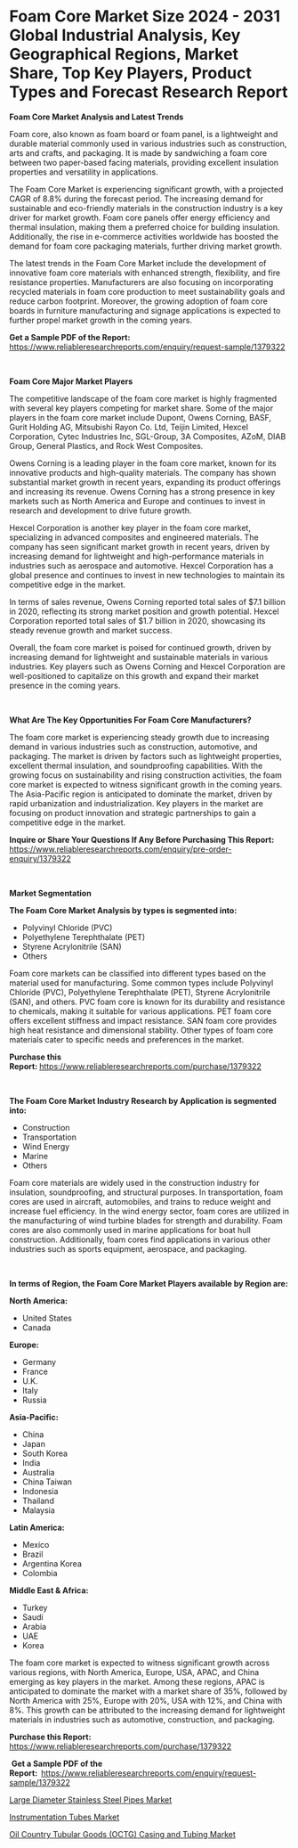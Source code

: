 <p><h1>Foam Core Market Size 2024 - 2031 Global Industrial Analysis, Key Geographical Regions, Market Share, Top Key Players, Product Types and Forecast Research Report</h1></p><p><strong>Foam Core Market Analysis and Latest Trends</strong></p>
<p><p>Foam core, also known as foam board or foam panel, is a lightweight and durable material commonly used in various industries such as construction, arts and crafts, and packaging. It is made by sandwiching a foam core between two paper-based facing materials, providing excellent insulation properties and versatility in applications.</p><p>The Foam Core Market is experiencing significant growth, with a projected CAGR of 8.8% during the forecast period. The increasing demand for sustainable and eco-friendly materials in the construction industry is a key driver for market growth. Foam core panels offer energy efficiency and thermal insulation, making them a preferred choice for building insulation. Additionally, the rise in e-commerce activities worldwide has boosted the demand for foam core packaging materials, further driving market growth.</p><p>The latest trends in the Foam Core Market include the development of innovative foam core materials with enhanced strength, flexibility, and fire resistance properties. Manufacturers are also focusing on incorporating recycled materials in foam core production to meet sustainability goals and reduce carbon footprint. Moreover, the growing adoption of foam core boards in furniture manufacturing and signage applications is expected to further propel market growth in the coming years.</p></p>
<p><strong>Get a Sample PDF of the Report:&nbsp;</strong> <a href="https://www.reliableresearchreports.com/enquiry/request-sample/1379322">https://www.reliableresearchreports.com/enquiry/request-sample/1379322</a></p>
<p>&nbsp;</p>
<p><strong>Foam Core Major Market Players</strong></p>
<p><p>The competitive landscape of the foam core market is highly fragmented with several key players competing for market share. Some of the major players in the foam core market include Dupont, Owens Corning, BASF, Gurit Holding AG, Mitsubishi Rayon Co. Ltd, Teijin Limited, Hexcel Corporation, Cytec Industries Inc, SGL-Group, 3A Composites, AZoM, DIAB Group, General Plastics, and Rock West Composites.</p><p>Owens Corning is a leading player in the foam core market, known for its innovative products and high-quality materials. The company has shown substantial market growth in recent years, expanding its product offerings and increasing its revenue. Owens Corning has a strong presence in key markets such as North America and Europe and continues to invest in research and development to drive future growth.</p><p>Hexcel Corporation is another key player in the foam core market, specializing in advanced composites and engineered materials. The company has seen significant market growth in recent years, driven by increasing demand for lightweight and high-performance materials in industries such as aerospace and automotive. Hexcel Corporation has a global presence and continues to invest in new technologies to maintain its competitive edge in the market.</p><p>In terms of sales revenue, Owens Corning reported total sales of $7.1 billion in 2020, reflecting its strong market position and growth potential. Hexcel Corporation reported total sales of $1.7 billion in 2020, showcasing its steady revenue growth and market success.</p><p>Overall, the foam core market is poised for continued growth, driven by increasing demand for lightweight and sustainable materials in various industries. Key players such as Owens Corning and Hexcel Corporation are well-positioned to capitalize on this growth and expand their market presence in the coming years.</p></p>
<p>&nbsp;</p>
<p><strong>What Are The Key Opportunities For Foam Core Manufacturers?</strong></p>
<p><p>The foam core market is experiencing steady growth due to increasing demand in various industries such as construction, automotive, and packaging. The market is driven by factors such as lightweight properties, excellent thermal insulation, and soundproofing capabilities. With the growing focus on sustainability and rising construction activities, the foam core market is expected to witness significant growth in the coming years. The Asia-Pacific region is anticipated to dominate the market, driven by rapid urbanization and industrialization. Key players in the market are focusing on product innovation and strategic partnerships to gain a competitive edge in the market.</p></p>
<p><strong>Inquire or Share Your Questions If Any Before Purchasing This Report:</strong> <a href="https://www.reliableresearchreports.com/enquiry/pre-order-enquiry/1379322">https://www.reliableresearchreports.com/enquiry/pre-order-enquiry/1379322</a></p>
<p>&nbsp;</p>
<p><strong>Market Segmentation</strong></p>
<p><strong>The Foam Core Market Analysis by types is segmented into:</strong></p>
<p><ul><li>Polyvinyl Chloride (PVC)</li><li>Polyethylene Terephthalate (PET)</li><li>Styrene Acrylonitrile (SAN)</li><li>Others</li></ul></p>
<p><p>Foam core markets can be classified into different types based on the material used for manufacturing. Some common types include Polyvinyl Chloride (PVC), Polyethylene Terephthalate (PET), Styrene Acrylonitrile (SAN), and others. PVC foam core is known for its durability and resistance to chemicals, making it suitable for various applications. PET foam core offers excellent stiffness and impact resistance. SAN foam core provides high heat resistance and dimensional stability. Other types of foam core materials cater to specific needs and preferences in the market.</p></p>
<p><strong>Purchase this Report:&nbsp;</strong><a href="https://www.reliableresearchreports.com/purchase/1379322">https://www.reliableresearchreports.com/purchase/1379322</a></p>
<p>&nbsp;</p>
<p><strong>The Foam Core Market Industry Research by Application is segmented into:</strong></p>
<p><ul><li>Construction</li><li>Transportation</li><li>Wind Energy</li><li>Marine</li><li>Others</li></ul></p>
<p><p>Foam core materials are widely used in the construction industry for insulation, soundproofing, and structural purposes. In transportation, foam cores are used in aircraft, automobiles, and trains to reduce weight and increase fuel efficiency. In the wind energy sector, foam cores are utilized in the manufacturing of wind turbine blades for strength and durability. Foam cores are also commonly used in marine applications for boat hull construction. Additionally, foam cores find applications in various other industries such as sports equipment, aerospace, and packaging.</p></p>
<p>&nbsp;</p>
<p><strong>In terms of Region, the Foam Core Market Players available by Region are:</strong></p>
<p>
    <p> <strong> North America: </strong>
        <ul>
            <li>United States</li>
            <li>Canada</li>
        </ul>
        </p> 
    <p> <strong> Europe: </strong>
        <ul>
            <li>Germany</li>
            <li>France</li>
            <li>U.K.</li>
            <li>Italy</li>
            <li>Russia</li>
        </ul>
        </p> 
    <p> <strong> Asia-Pacific: </strong>
        <ul>
            <li>China</li>
            <li>Japan</li>
            <li>South Korea</li>
            <li>India</li>
            <li>Australia</li>
            <li>China Taiwan</li>
            <li>Indonesia</li>
            <li>Thailand</li>
            <li>Malaysia</li>
        </ul>
        </p> 
    <p> <strong> Latin America: </strong>
        <ul>
            <li>Mexico</li>
            <li>Brazil</li>
            <li>Argentina Korea</li>
            <li>Colombia</li>
        </ul>
        </p> 
    <p> <strong> Middle East & Africa: </strong>
        <ul>
            <li>Turkey</li>
            <li>Saudi</li>
            <li>Arabia</li>
            <li>UAE</li>
            <li>Korea</li>
        </ul>
    </p>
    </p>
<p><p>The foam core market is expected to witness significant growth across various regions, with North America, Europe, USA, APAC, and China emerging as key players in the market. Among these regions, APAC is anticipated to dominate the market with a market share of 35%, followed by North America with 25%, Europe with 20%, USA with 12%, and China with 8%. This growth can be attributed to the increasing demand for lightweight materials in industries such as automotive, construction, and packaging.</p></p>
<p><strong>Purchase this Report: </strong><a href="https://www.reliableresearchreports.com/purchase/1379322">https://www.reliableresearchreports.com/purchase/1379322</a></p>
<p>&nbsp;<strong>Get a Sample PDF of the Report:&nbsp;&nbsp;</strong><a href="https://www.reliableresearchreports.com/enquiry/request-sample/1379322">https://www.reliableresearchreports.com/enquiry/request-sample/1379322</a></p>
<p><strong></strong></p>
<p><p><a href="https://view.publitas.com/reportprime-1/large-diameter-stainless-steel-pipes-market-research-report-provides-critical-insights-that-can-help-shape-business-development-and-investment-strategies/">Large Diameter Stainless Steel Pipes Market</a></p><p><a href="https://view.publitas.com/reportprime-1/instrumentation-tubes-market-offers-provide-insightful-data-for-the-time-period-from-2023-to-2030-and-also-provide-analysis-based-on-application-type-and-region/">Instrumentation Tubes Market</a></p><p><a href="https://view.publitas.com/reportprime-1/oil-country-tubular-goods-octg-casing-and-tubing-market-research-report-provides-critical-insights-that-can-help-shape-business-development-and-investment-strategies/">Oil Country Tubular Goods (OCTG) Casing and Tubing Market</a></p></p>
